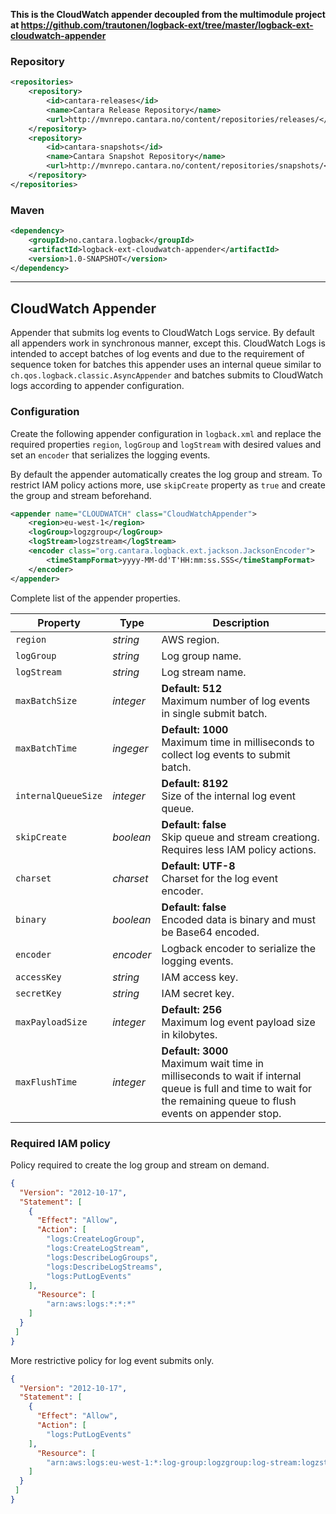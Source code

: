 **This is the CloudWatch appender decoupled from the multimodule project at https://github.com/trautonen/logback-ext/tree/master/logback-ext-cloudwatch-appender**

### Repository
```xml
<repositories>
    <repository>
        <id>cantara-releases</id>
        <name>Cantara Release Repository</name>
        <url>http://mvnrepo.cantara.no/content/repositories/releases/</url>
    </repository>
    <repository>
        <id>cantara-snapshots</id>
        <name>Cantara Snapshot Repository</name>
        <url>http://mvnrepo.cantara.no/content/repositories/snapshots/</url>
    </repository>
</repositories>
```

### Maven

```xml
<dependency>
    <groupId>no.cantara.logback</groupId>
    <artifactId>logback-ext-cloudwatch-appender</artifactId>
    <version>1.0-SNAPSHOT</version>
</dependency>
```

   ---

## CloudWatch Appender

Appender that submits log events to CloudWatch Logs service. By default all appenders work in
synchronous manner, except this. CloudWatch Logs is intended to accept batches of log events and
due to the requirement of sequence token for batches this appender uses an internal queue similar
to `ch.qos.logback.classic.AsyncAppender` and batches submits to CloudWatch logs according to
appender configuration.


### Configuration

Create the following appender configuration in `logback.xml` and replace the required properties
`region`, `logGroup` and `logStream` with desired values and set an `encoder` that serializes
the logging events.

By default the appender automatically creates the log group and stream. To restrict IAM policy
actions more, use `skipCreate` property as `true` and create the group and stream beforehand.

```xml
<appender name="CLOUDWATCH" class="CloudWatchAppender">
    <region>eu-west-1</region>
    <logGroup>logzgroup</logGroup>
    <logStream>logzstream</logStream>
    <encoder class="org.cantara.logback.ext.jackson.JacksonEncoder">
        <timeStampFormat>yyyy-MM-dd'T'HH:mm:ss.SSS</timeStampFormat>
    </encoder>
</appender>
```

Complete list of the appender properties.

| Property | Type | Description |
| -------- | ---- | ----------- |
| `region` | *string* | AWS region. |
| `logGroup` | *string* | Log group name. |
| `logStream` | *string* | Log stream name. |
| `maxBatchSize` | *integer* | **Default: 512**<br>Maximum number of log events in single submit batch. |
| `maxBatchTime` | *ingeger* | **Default: 1000**<br>Maximum time in milliseconds to collect log events to submit batch. |
| `internalQueueSize` | *integer* | **Default: 8192**<br>Size of the internal log event queue. |
| `skipCreate` | *boolean* | **Default: false**<br>Skip queue and stream creationg. Requires less IAM policy actions. |
| `charset` | *charset* | **Default: UTF-8**<br>Charset for the log event encoder. |
| `binary` | *boolean* | **Default: false**<br>Encoded data is binary and must be Base64 encoded. |
| `encoder` | *encoder* | Logback encoder to serialize the logging events. |
| `accessKey` | *string* | IAM access key. |
| `secretKey` | *string* | IAM secret key. |
| `maxPayloadSize` | *integer* | **Default: 256**<br>Maximum log event payload size in kilobytes. |
| `maxFlushTime` | *integer* | **Default: 3000**<br>Maximum wait time in milliseconds to wait if internal queue is full and time to wait for the remaining queue to flush events on appender stop. |


### Required IAM policy

Policy required to create the log group and stream on demand.

```json
{
  "Version": "2012-10-17",
  "Statement": [
    {
      "Effect": "Allow",
      "Action": [
        "logs:CreateLogGroup",
        "logs:CreateLogStream",
        "logs:DescribeLogGroups",
        "logs:DescribeLogStreams",
        "logs:PutLogEvents"
    ],
      "Resource": [
        "arn:aws:logs:*:*:*"
    ]
  }
 ]
}
```

More restrictive policy for log event submits only.

```json
{
  "Version": "2012-10-17",
  "Statement": [
    {
      "Effect": "Allow",
      "Action": [
        "logs:PutLogEvents"
    ],
      "Resource": [
        "arn:aws:logs:eu-west-1:*:log-group:logzgroup:log-stream:logzstream"
    ]
  }
 ]
}
```
